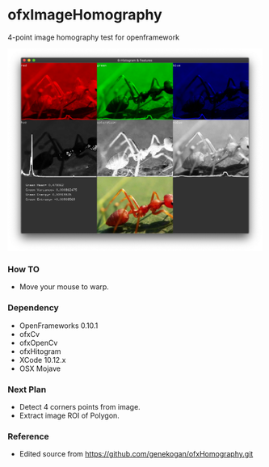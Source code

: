 # ofxImageHomography
4-point image homography test for openframework

![Histogram example]( https://github.com/bemoregt/ofxHistogramFeatures/blob/master/hist.png "exmaple")

### How TO
- Move your mouse to warp.

### Dependency
- OpenFrameworks 0.10.1
- ofxCv
- ofxOpenCv
- ofxHitogram
- XCode 10.12.x
- OSX Mojave

### Next Plan
- Detect 4 corners points from image.
- Extract image ROI of Polygon.

### Reference
- Edited source from https://github.com/genekogan/ofxHomography.git
